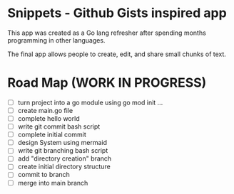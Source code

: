 # Snippets - Github Gists inspired app
This app was created as a Go lang refresher after spending months programming in other languages.

The final app allows people to create, edit, and share small chunks of text.

# Road Map (WORK IN PROGRESS)
- [ ] turn project into a go module using go mod init ...
- [ ] create main.go file
- [ ] complete hello world
- [ ] write git commit bash script
- [ ] complete initial commit
- [ ] design System using mermaid
- [ ] write git branching bash script
- [ ] add "directory creation" branch
- [ ] create initial directory structure
- [ ] commit to branch
- [ ] merge into main branch

